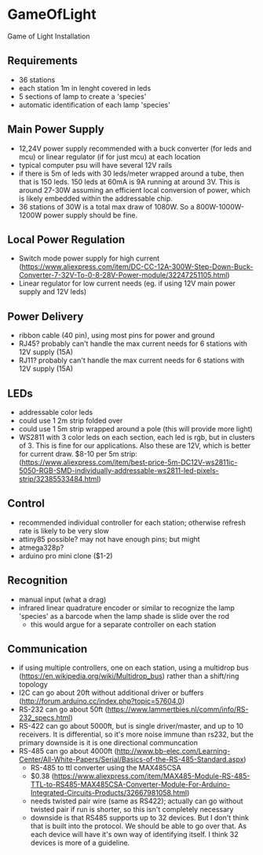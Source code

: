 # GameOfLight
Game of Light Installation


## Requirements
- 36 stations
- each station 1m in lenght covered in leds
- 5 sections of lamp to create a 'species'
- automatic identification of each lamp 'species'

## Main Power Supply
- 12,24V power supply recommended with a buck converter (for leds and mcu) or linear regulator (if for just mcu) at each location
- typical computer psu will have several 12V rails
- if there is 5m of leds with 30 leds/meter wrapped around a tube, then that is 150 leds. 150 leds at 60mA is 9A running at around 3V. This is around 27-30W assuming an efficient local conversion of power, which is likely embedded within the addressable chip.
- 36 stations of 30W is a total max draw of 1080W. So a 800W-1000W-1200W power supply should be fine.

## Local Power Regulation
- Switch mode power supply for high current (https://www.aliexpress.com/item/DC-CC-12A-300W-Step-Down-Buck-Converter-7-32V-To-0-8-28V-Power-module/32247251105.html)
- Linear regulator for low current needs (eg. if using 12V main power supply and 12V leds)

## Power Delivery
- ribbon cable (40 pin), using most pins for power and ground
- RJ45? probably can't handle the max current needs for 6 stations with 12V supply (15A)
- RJ11? probably can't handle the max current needs for 6 stations with 12V supply (15A)

## LEDs
- addressable color leds
- could use 1 2m strip folded over
- could use 1 5m strip wrapped around a pole (this will provide more light)
- WS2811 with 3 color leds on each section, each led is rgb, but in clusters of 3. This is fine for our applications. Also these are 12V, which is better for current draw. $8-10 per 5m strip: (https://www.aliexpress.com/item/best-price-5m-DC12V-ws2811ic-5050-RGB-SMD-individually-addressable-ws2811-led-pixels-strip/32385533484.html)

## Control
- recommended individual controller for each station; otherwise refresh rate is likely to be very slow
- attiny85 possible? may not have enough pins; but might
- atmega328p?
- arduino pro mini clone ($1-2)

## Recognition
- manual input (what a drag)
- infrared linear quadrature encoder or similar to recognize the lamp 'species' as a barcode when the lamp shade is slide over the rod
    - this would argue for a separate controller on each station

## Communication
- if using multiple controllers, one on each station, using a multidrop bus (https://en.wikipedia.org/wiki/Multidrop_bus) rather than a shift/ring topology
- I2C can go about 20ft without additional driver or buffers (http://forum.arduino.cc/index.php?topic=57604.0)
- RS-232 can go about 50ft (https://www.lammertbies.nl/comm/info/RS-232_specs.html)
- RS-422 can go about 5000ft, but is single driver/master, and up to 10 receivers. It is differential, so it's more noise immune than rs232, but the primary downside is it is one directional communcation
- RS-485 can go about 4000ft (http://www.bb-elec.com/Learning-Center/All-White-Papers/Serial/Basics-of-the-RS-485-Standard.aspx)
    - RS-485 to ttl converter using the MAX485CSA
    - $0.38 (https://www.aliexpress.com/item/MAX485-Module-RS-485-TTL-to-RS485-MAX485CSA-Converter-Module-For-Arduino-Integrated-Circuits-Products/32667981058.html)
    - needs twisted pair wire (same as RS422); actually can go without twisted pair if run is shorter, so this isn't completely necessary
    - downside is that RS485 supports up to 32 devices. But I don't think that is built into the protocol. We should be able to go over that. As each device will have it's own way of identifying itself. I think 32 devices is more of a guideline.
